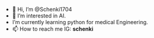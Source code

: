 - 👋 Hi, I’m @Schenki1704
- 👀 I’m interested in AI.
-  I’m currently learning python for medical Engineering.
- 📫 How to reach me IG: __schenki__

<!---
Schenki1704/Schenki1704 is a ✨ special ✨ repository because its `README.md` (this file) appears on your GitHub profile.
You can click the Preview link to take a look at your changes.
--->
